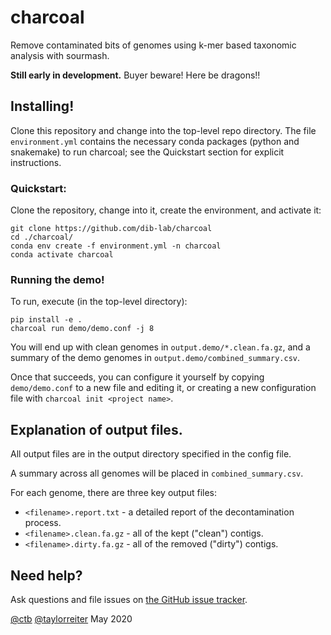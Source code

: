 # charcoal

Remove contaminated bits of genomes using k-mer based taxonomic analysis
with sourmash.

**Still early in development.** Buyer beware! Here be dragons!!

## Installing!

Clone this repository and change into the top-level repo directory.
The file `environment.yml` contains the necessary conda packages
(python and snakemake) to run charcoal; see the Quickstart section
for explicit instructions.

### Quickstart:

Clone the repository, change into it, create the environment, and activate it:

```
git clone https://github.com/dib-lab/charcoal
cd ./charcoal/
conda env create -f environment.yml -n charcoal
conda activate charcoal
```

### Running the demo!

To run, execute (in the top-level directory):

```
pip install -e .
charcoal run demo/demo.conf -j 8
```

You will end up with clean genomes in `output.demo/*.clean.fa.gz`, and
a summary of the demo genomes in `output.demo/combined_summary.csv`.

Once that succeeds, you can configure it yourself by copying
`demo/demo.conf` to a new file and editing it, or creating a new
configuration file with `charcoal init <project name>`.

## Explanation of output files.

All output files are in the output directory specified in the config
file.

A summary across all genomes will be placed in
`combined_summary.csv`.

For each genome, there are three key output files:
* `<filename>.report.txt` - a detailed report of the decontamination process.
* `<filename>.clean.fa.gz` - all of the kept ("clean") contigs.
* `<filename>.dirty.fa.gz` - all of the removed ("dirty") contigs.

## Need help?

Ask questions and file issues on [the GitHub issue tracker](https://github.com/dib-lab/charcoal/issues).

[@ctb](https://github.com/ctb/) [@taylorreiter](https://github.com/taylorreiter)
May 2020
